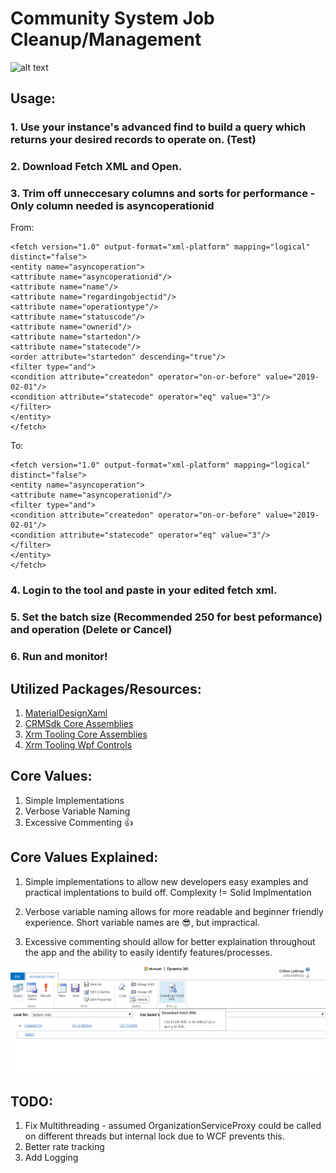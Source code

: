 # Community System Job Cleanup/Management

![alt text](https://github.com/colathro/Dynamics-CRM-Community-System-Job-Cleanup/blob/master/Dynamics-365-Async-Cleanup/Reference%20Guide/CurrentVersionScreenshot.JPG?raw=true)

## Usage:
### 1. Use your instance's advanced find to build a query which returns your desired records to operate on. (Test)
### 2. Download Fetch XML and Open.
### 3. Trim off unneccesary columns and sorts for performance - Only column needed is asyncoperationid
From: 
```
<fetch version="1.0" output-format="xml-platform" mapping="logical" distinct="false">
<entity name="asyncoperation">
<attribute name="asyncoperationid"/>
<attribute name="name"/>
<attribute name="regardingobjectid"/>
<attribute name="operationtype"/>
<attribute name="statuscode"/>
<attribute name="ownerid"/>
<attribute name="startedon"/>
<attribute name="statecode"/>
<order attribute="startedon" descending="true"/>
<filter type="and">
<condition attribute="createdon" operator="on-or-before" value="2019-02-01"/>
<condition attribute="statecode" operator="eq" value="3"/>
</filter>
</entity>
</fetch>
```

To: 
```
<fetch version="1.0" output-format="xml-platform" mapping="logical" distinct="false">
<entity name="asyncoperation">
<attribute name="asyncoperationid"/>
<filter type="and">
<condition attribute="createdon" operator="on-or-before" value="2019-02-01"/>
<condition attribute="statecode" operator="eq" value="3"/>
</filter>
</entity>
</fetch>
```

### 4. Login to the tool and paste in your edited fetch xml.
### 5. Set the batch size (Recommended 250 for best peformance) and operation (Delete or Cancel)
### 6. Run and monitor!

## Utilized Packages/Resources:
1. [MaterialDesignXaml](http://materialdesigninxaml.net/)
2. [CRMSdk Core Assemblies](https://www.nuget.org/packages/Microsoft.CrmSdk.CoreAssemblies/)
3. [Xrm Tooling Core Assemblies](https://www.nuget.org/packages/Microsoft.CrmSdk.XrmTooling.CoreAssembly/)
4. [Xrm Tooling Wpf Controls](https://www.nuget.org/packages/Microsoft.CrmSdk.XrmTooling.WpfControls/)


## Core Values:
1. Simple Implementations
2. Verbose Variable Naming
3. Excessive Commenting :+1:


## Core Values Explained:
1. Simple implementations to allow new developers easy examples and practical implentations to build off. Complexity != Solid Implmentation

2. Verbose variable naming allows for more readable and beginner friendly experience. Short variable names are :sunglasses:, but impractical.

3. Excessive commenting should allow for better explaination throughout the app and the ability to easily identify features/processes.

![alt text](https://github.com/colathro/CRMAsyncCleanup/blob/master/Dynamics-365-Async-Cleanup/Reference%20Guide/AdvancedFind.png?raw=true)

## TODO:
1. Fix Multithreading - assumed OrganizationServiceProxy could be called on different threads but internal lock due to WCF prevents this.
2. Better rate tracking
3. Add Logging
